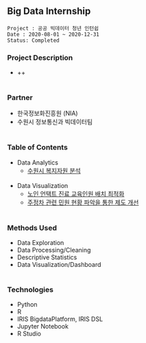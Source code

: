 ## Big Data Internship
~~~
Project : 공공 빅데이터 청년 인턴쉽
Date : 2020-08-01 ~ 2020-12-31
Status: Completed
~~~

### Project Description
* ++ </br></br>
### Partner
* 한국정보화진흥원 (NIA)
* 수원시 정보통신과 빅데이터팀 </br></br>

### Table of Contents
* Data Analytics
  * [수원시 복지자원 분석](https://github.com/juunho/Bigintern-2020/tree/main/Data%20Analytics/1.%20%EC%88%98%EC%9B%90%EC%8B%9C%20%EB%B3%B5%EC%A7%80%EC%9E%90%EC%9B%90%20%EB%B6%84%EC%84%9D) </br></br>
* Data Visualization
  * [노인 언택트 진료 교육인원 배치 최적화](https://github.com/juunho/Bigintern-2020/tree/main/Data%20Visualization/1.%20%EB%85%B8%EC%9D%B8%20%EC%96%B8%ED%83%9D%ED%8A%B8%20%EC%A7%84%EB%A3%8C%20%EA%B5%90%EC%9C%A1%EC%9D%B8%EC%9B%90%20%EB%B0%B0%EC%B9%98%20%EC%B5%9C%EC%A0%81%ED%99%94)
  * [주정차 관련 민원 현황 파악을 통한 제도 개선](https://github.com/juunho/Bigintern-2020/tree/main/Data%20Visualization/2.%20%EC%A3%BC%EC%A0%95%EC%B0%A8%20%EA%B4%80%EB%A0%A8%20%EB%AF%BC%EC%9B%90%20%ED%98%84%ED%99%A9%20%ED%8C%8C%EC%95%85%EC%9D%84%20%ED%86%B5%ED%95%9C%20%EC%A0%9C%EB%8F%84%20%EA%B0%9C%EC%84%A0)</br></br>

### Methods Used
* Data Exploration
* Data Processing/Cleaning
* Descriptive Statistics
* Data Visualization/Dashboard </br></br>

### Technologies
* Python
* R
* IRIS BigdataPlatform, IRIS DSL
* Jupyter Notebook
* R Studio
